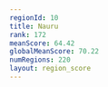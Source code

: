 ```yaml
---
regionId: 10
title: Nauru
rank: 172
meanScore: 64.42
globalMeanScore: 70.22
numRegions: 220
layout: region_score
---
```

